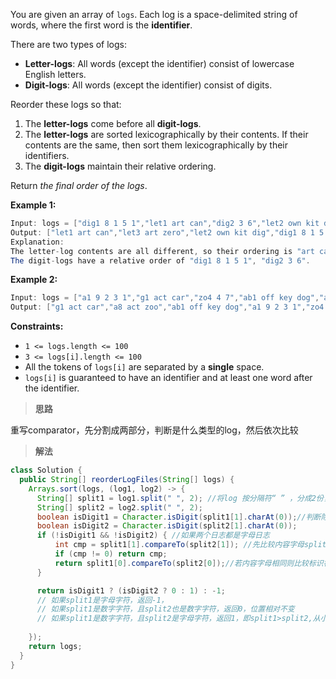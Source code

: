 You are given an array of `logs`. Each log is a space-delimited string of words, where the first word is the **identifier**.

There are two types of logs:

- **Letter-logs**: All words (except the identifier) consist of lowercase English letters.
- **Digit-logs**: All words (except the identifier) consist of digits.

Reorder these logs so that:

1. The **letter-logs** come before all **digit-logs**.
2. The **letter-logs** are sorted lexicographically by their contents. If their contents are the same, then sort them lexicographically by their identifiers.
3. The **digit-logs** maintain their relative ordering.

Return *the final order of the logs*.

**Example 1:**

```java
Input: logs = ["dig1 8 1 5 1","let1 art can","dig2 3 6","let2 own kit dig","let3 art zero"]
Output: ["let1 art can","let3 art zero","let2 own kit dig","dig1 8 1 5 1","dig2 3 6"]
Explanation:
The letter-log contents are all different, so their ordering is "art can", "art zero", "own kit dig".
The digit-logs have a relative order of "dig1 8 1 5 1", "dig2 3 6".
```

**Example 2:**

```java
Input: logs = ["a1 9 2 3 1","g1 act car","zo4 4 7","ab1 off key dog","a8 act zoo"]
Output: ["g1 act car","a8 act zoo","ab1 off key dog","a1 9 2 3 1","zo4 4 7"]
```

**Constraints:**

- `1 <= logs.length <= 100`
- `3 <= logs[i].length <= 100`
- All the tokens of `logs[i]` are separated by a **single** space.
- `logs[i]` is guaranteed to have an identifier and at least one word after the identifier.

> **思路**

重写comparator，先分割成两部分，判断是什么类型的log，然后依次比较

>**解法**

```java
class Solution {
  public String[] reorderLogFiles(String[] logs) {
    Arrays.sort(logs, (log1, log2) -> {
      String[] split1 = log1.split(" ", 2); //将log 按分隔符“ ” ，分成2份，即把标识符分开来
      String[] split2 = log2.split(" ", 2);
      boolean isDigit1 = Character.isDigit(split1[1].charAt(0));//判断除标识符外的第一个字符是数字true，字母false
      boolean isDigit2 = Character.isDigit(split2[1].charAt(0));
      if (!isDigit1 && !isDigit2) { //如果两个日志都是字母日志
          int cmp = split1[1].compareTo(split2[1]); //先比较内容字母split1>split2则返回1，等于返0，小于返-1
          if (cmp != 0) return cmp;
          return split1[0].compareTo(split2[0]);//若内容字母相同则比较标识符
      }

      return isDigit1 ? (isDigit2 ? 0 : 1) : -1;
      // 如果split1是字母字符，返回-1，
      // 如果split1是数字字符，且split2也是数字字符，返回0，位置相对不变
      // 如果split1是数字字符，且split2是字母字符，返回1，即split1>split2,从小到大排序，split2提前
      
    });
    return logs;
  }
}
```

